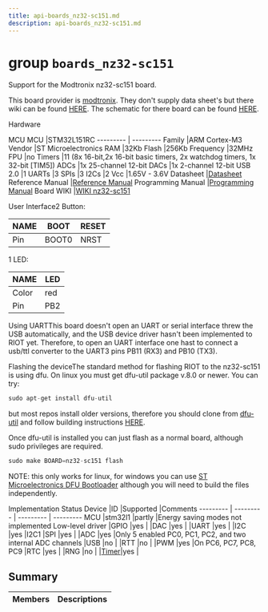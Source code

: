 ```yaml
---
title: api-boards_nz32-sc151.md
description: api-boards_nz32-sc151.md
---
```

# group `boards_nz32-sc151` 

Support for the Modtronix nz32-sc151 board.

This board provider is [modtronix](http://modtronix.com). They don't supply data sheet's but there wiki can be found [HERE](http://wiki.modtronix.com/doku.php?id=products:nz-stm32:nz32-sc151). The schematic for there board can be found [HERE](http://modtronix.com/prod/nz32/nz32-sc151/nz32-sc151-r1.pdf).

Hardware

MCU
MCU   |STM32L151RC
--------- | ---------
Family   |ARM Cortex-M3
Vendor   |ST Microelectronics
RAM   |32Kb
Flash   |256Kb
Frequency   |32MHz
FPU   |no
Timers   |11 (8x 16-bit,2x 16-bit basic timers, 2x watchdog timers, 1x 32-bit [TIM5])
ADCs   |1x 25-channel 12-bit
DACs   |1x 2-channel 12-bit
USB 2.0   |1
UARTs   |3
SPIs   |3
I2Cs   |2
Vcc   |1.65V - 3.6V
Datasheet   |[Datasheet](http://www.st.com/content/ccc/resource/technical/document/datasheet/2a/6e/97/91/cd/c0/43/8b/DM00048356.pdf/files/DM00048356.pdf/jcr:content/translations/en.DM00048356.pdf)
Reference Manual   |[Reference Manual](http://www.st.com/content/ccc/resource/technical/document/reference_manual/cc/f9/93/b2/f0/82/42/57/CD00240193.pdf/files/CD00240193.pdf/jcr:content/translations/en.CD00240193.pdf)
Programming Manual   |[Programming Manual](http://www.st.com/content/ccc/resource/technical/document/programming_manual/5b/ca/8d/83/56/7f/40/08/CD00228163.pdf/files/CD00228163.pdf/jcr:content/translations/en.CD00228163.pdf)
Board WIKI   |[WIKI nz32-sc151](https://wiki.modtronix.com/doku.php?id=products:nz-stm32:nz32-sc151#schematics)

User Interface2 Button:

NAME   |BOOT   |RESET
--------- | --------- | ---------
Pin   |BOOT0   |NRST

1 LED:

NAME   |LED
--------- | ---------
Color   |red
Pin   |PB2

Using UARTThis board doesn't open an UART or serial interface threw the USB automatically, and the USB device driver hasn't been implemented to RIOT yet. Therefore, to open an UART interface one hast to connect a usb/ttl converter to the UART3 pins PB11 (RX3) and PB10 (TX3).

Flashing the deviceThe standard method for flashing RIOT to the nz32-sc151 is using dfu. On linux you must get dfu-util package v.8.0 or newer. You can try:

```cpp
sudo apt-get install dfu-util
```

but most repos install older versions, therefore you should clone from [dfu- util](https://sourceforge.net/p/dfu-util/dfu-util/ci/master/tree/) and follow building instructions [HERE](http://dfu-util.sourceforge.net/build.html).

Once dfu-util is installed you can just flash as a normal board, although sudo privileges are required.

```cpp
sudo make BOARD=nz32-sc151 flash
```

NOTE: this only works for linux, for windows you can use [ST Microelectronics DFU Bootloader](http://www.st.com/en/development-tools/stsw-stm32080.html) although you will need to build the files independently.

Implementation Status
Device   |ID   |Supported   |Comments
--------- | --------- | --------- | ---------
MCU   |stm32l1   |partly   |Energy saving modes not implemented
Low-level driver   |GPIO   |yes   |
|DAC   |yes   |
|UART   |yes   |
|I2C   |yes   |I2C1
|SPI   |yes   |
|ADC   |yes   |Only 5 enabled PC0, PC1, PC2, and two internal ADC channels
|USB   |no   |
|RTT   |no   |
|PWM   |yes   |On PC6, PC7, PC8, PC9
|RTC   |yes   |
|RNG   |no   |
|[Timer](./doc/starlight-docs/src/content/docs/apidoc/api-pkg_paho_mqtt.md#structTimer)|yes   |

## Summary

 Members                        | Descriptions                                
--------------------------------|---------------------------------------------

